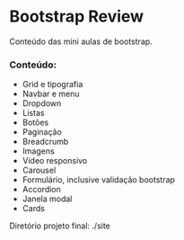 # Bootstrap Review

Conteúdo das mini aulas de bootstrap.

### Conteúdo:

* Grid e tipografia
* Navbar e menu
* Dropdown
* Listas
* Botões
* Paginação
* Breadcrumb
* Imagens
* Vídeo responsivo
* Carousel
* Formulário, inclusive validação bootstrap
* Accordion
* Janela modal
* Cards

Diretório projeto final:  ./site
